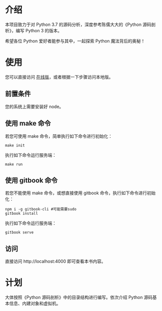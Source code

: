 # 介绍

本项目致力于对 Python 3.7 的源码分析，深度参考陈儒大大的《Python 源码剖析》，编写 Python 3 的版本。

希望各位 Python 爱好者能参与其中，一起探索 Python 魔法背后的奥秘！

# 使用

您可以直接访问 [在线版](https://github.com/flaggo/python3-source-code-analysis)，或者根据一下步骤访问本地版。

## 前置条件

您的系统上需要安装好 node。

## 使用 make 命令

若您可使用 make 命令，简单执行如下命令进行初始化：

```console
make init
```

执行如下命令运行服务端：

```console
make run
```

## 使用 gitbook 命令

若您不能使用 make 命令，或想直接使用 gitbook 命令，执行如下命令进行初始化：

```console
npm i -g gitbook-cli #可能需要sudo
gitbook install
```

执行如下命令运行服务端：

```console
gitbook serve
```

## 访问

直接访问 http://localhost:4000 即可查看本书内容。

# 计划

大体按照《Python 源码剖析》中的目录结构进行编写。依次介绍 Python 源码基本信息、内建对象和虚拟机。
